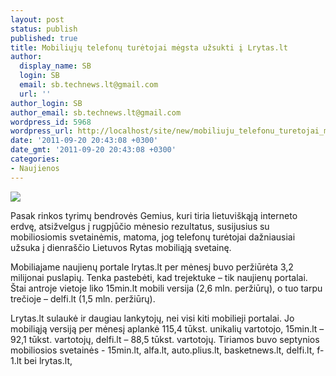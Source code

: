 ```yaml
---
layout: post
status: publish
published: true
title: Mobiliųjų telefonų turėtojai mėgsta užsukti į Lrytas.lt
author:
  display_name: SB
  login: SB
  email: sb.technews.lt@gmail.com
  url: ''
author_login: SB
author_email: sb.technews.lt@gmail.com
wordpress_id: 5968
wordpress_url: http://localhost/site/new/mobiliuju_telefonu_turetojai_megsta_uzsukti_i_lrytaslt/
date: '2011-09-20 20:43:08 +0300'
date_gmt: '2011-09-20 20:43:08 +0300'
categories:
- Naujienos
---
```

<div class="imgright"><img src="http://technews.lt/upload/lrytaslgo.jpg"  /></div>
<p>Pasak rinkos tyrimų bendrovės Gemius, kuri tiria lietuviškąją interneto erdvę, atsižvelgus į rugpjūčio mėnesio rezultatus, susijusius su mobiliosiomis svetainėmis, matoma, jog telefonų turėtojai dažniausiai užsuka į dienraščio Lietuvos Rytas mobiliąją svetainę.</p>
<p>Mobiliajame naujienų portale lrytas.lt per mėnesį buvo peržiūrėta 3,2 milijonai puslapių. Tenka pastebėti, kad trejektuke – tik naujienų portalai. Štai antroje vietoje liko 15min.lt mobili versija (2,6 mln. peržiūrų), o tuo tarpu trečioje – delfi.lt (1,5 mln. peržiūrų).</p>
<p>Lrytas.lt sulaukė ir daugiau lankytojų, nei visi kiti mobilieji portalai. Jo mobiliąją versiją per mėnesį aplankė 115,4 tūkst. unikalių vartotojo, 15min.lt – 92,1 tūkst. vartotojų, delfi.lt – 88,5 tūkst. vartotojų. Tiriamos buvo septynios mobiliosios svetainės - 15min.lt, alfa.lt, auto.plius.lt, basketnews.lt, delfi.lt, f-1.lt bei lrytas.lt,<br /></p>
